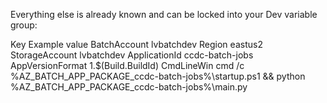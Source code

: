 Everything else is already known and can be locked into your Dev variable group:

Key	Example value
BatchAccount	lvbatchdev
Region	eastus2
StorageAccount	lvbatchdev
ApplicationId	ccdc-batch-jobs
AppVersionFormat	1.$(Build.BuildId)
CmdLineWin	cmd /c %AZ_BATCH_APP_PACKAGE_ccdc-batch-jobs%\\startup.ps1 && python %AZ_BATCH_APP_PACKAGE_ccdc-batch-jobs%\\main.py

